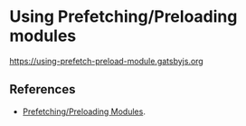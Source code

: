 # Using Prefetching/Preloading modules

https://using-prefetch-preload-module.gatsbyjs.org

## References
- [Prefetching/Preloading Modules](https://webpack.js.org/guides/code-splitting/#prefetching-preloading-modules).
